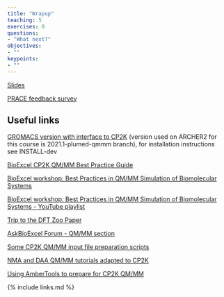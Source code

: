 ```yaml
---
title: "Wrapup"
teaching: 5
exercises: 0
questions: 
- "What next?"
objectives:
- ""
keypoints:
- ""
---
```


[Slides](../slides/wrapup.pdf)

[PRACE feedback survey](https://events.prace-ri.eu/event/1204/surveys/787)

## Useful links

[GROMACS version with interface to CP2K](https://gitlab.com/aracsmd/gromacs) (version used on ARCHER2 for this course is 2021.1-plumed-qmmm branch), for installation instructions see INSTALL-dev 

[BioExcel CP2K QM/MM Best Practice Guide](https://docs.bioexcel.eu/qmmm_bpg)

[BioExcel workshop: Best Practices in QM/MM Simulation of Biomolecular Systems](https://bioexcel.eu/qmmm-best-practice-workshop)

[BioExcel workshop: Best Practices in QM/MM Simulation of Biomolecular Systems - YouTube playlist](https://www.youtube.com/playlist?list=PLzLqYW5ci-2d-wolQ9CpE4akorB3naRso)

[Trip to the DFT Zoo Paper](https://doi.org/10.1071/CH19023)

[AskBioExcel Forum - QM/MM section](https://ask.bioexcel.eu/c/qmmm-biosim/20)

[Some CP2K QM/MM input file preparation scripts](https://github.com/bioexcel/CP2K_qmmm_input_preparation_scripts)

[NMA and DAA QM/MM tutorials adapted to CP2K](https://github.com/bioexcel/cp2K_qmmm_tutorials_for_biological_simulations)

[Using AmberTools to prepare for CP2K QM/MM](https://docs.bioexcel.eu/2020_06_09_online_ambertools4cp2k/)




{% include links.md %}
